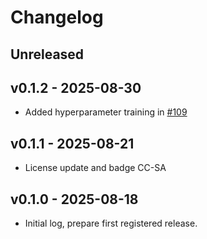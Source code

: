 # Changelog

## Unreleased

## v0.1.2 - 2025-08-30

- Added hyperparameter training in [#109](https://github.com/EarthyScience/EasyHybrid.jl/pull/109)

## v0.1.1 - 2025-08-21

- License update and badge CC-SA

## v0.1.0 - 2025-08-18

- Initial log, prepare first registered release.